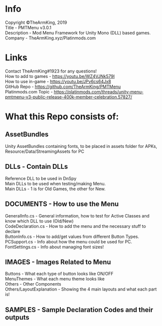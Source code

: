 # Info
Copyright ©TheArmKing, 2019\
Title - PMTMenu v3.0.1\
Description - Mod Menu Framework for Unity Mono (DLL) based games.\
Company - TheArmKing.xyz/Platinmods.com

# Links
Contact TheArmKing#1923 for any questions!\
How to add to games -  https://youtu.be/WZ4VJNk579I \
How to use in-game - https://youtu.be/JPv6cs64Jx8 \
GitHub Repo - https://github.com/TheArmKing/PMTMenu \
Platinmods.com Topic - https://platinmods.com/threads/unity-menu-pmtmenu-v3-public-release-400k-member-celebration.57827/

# What this Repo consists of:

## AssetBundles
Unity AssetBundles containing fonts, to be placed in assets folder for APKs, Resource/Data/StreamingAssets for PC

## DLLs - Contain DLLs
Reference DLL to be used in DnSpy\
Main DLLs to be used when testing/making Menu. \
Main DLLs - 1 is for Old Games, the other for New. 

## DOCUMENTS - How to use the Menu
GeneralInfo.cs - General information, how to test for Active Classes and know which DLL to use (Old/New)\
CodeDeclaration.cs - How to add the menu and the necessary stuff to declare\
ButtonInfo.cs - How to add/get values from different Button Types. \
PCSupport.cs - Info about how the menu could be used for PC. \
FontSettings.cs - Info about managing font sizes! 

## IMAGES - Images Related to Menu
Buttons - What each type of button looks like ON/OFF\
MenuThemes - What each menu theme looks like\
Others - Other Components\
Others/LayoutExplanation - Showing the 4 main layouts and what each part is! 

## SAMPLES - Sample Declaration Codes and their outputs
